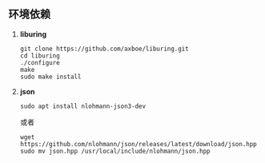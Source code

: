 ## 环境依赖

1. **liburing**

   ```shell
   git clone https://github.com/axboe/liburing.git
   cd liburing
   ./configure
   make
   sudo make install
   ```

2. **json**

   ```shell
   sudo apt install nlohmann-json3-dev
   ```
   或者
   ```shell
   wget https://github.com/nlohmann/json/releases/latest/download/json.hpp
   sudo mv json.hpp /usr/local/include/nlohmann/json.hpp
   ```

